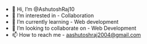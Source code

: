 - 👋 Hi, I’m @AshutoshRaj10
- 👀 I’m interested in - Collaboration
- 🌱 I’m currently learning - Web development
- 💞️ I’m looking to collaborate on - Web Development
- 📫 How to reach me - aashutoshraj2004@gmail.com
